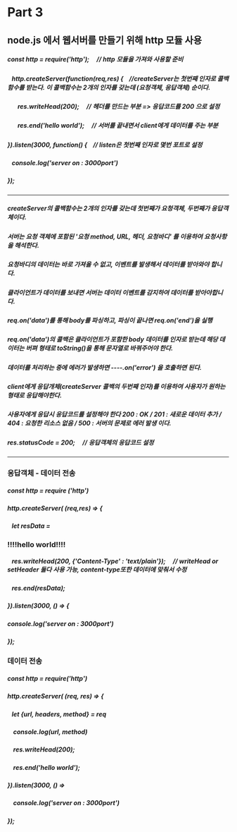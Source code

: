 # Part 3
## node.js 에서 웹서버를 만들기 위해 http 모듈 사용
##### const http = require('http');             &nbsp;&nbsp;&nbsp;  // http 모듈을 가져와 사용할 준비
##### &nbsp;&nbsp;&nbsp;http.createServer(function(req,res) {   &nbsp;&nbsp;&nbsp;//createServer는 첫번째 인자로 콜백함수를 받는다. 이 콜백함수는 2개의 인자를 갖는데 (요청객체, 응답객체) 순이다.
##### &nbsp;&nbsp;&nbsp;&nbsp;&nbsp;&nbsp;     res.writeHead(200);               &nbsp;&nbsp;&nbsp; // 헤더를 만드는 부분 => 응답코드를 200 으로 설정
##### &nbsp;&nbsp;&nbsp;&nbsp;&nbsp;&nbsp;     res.end('hello world');           &nbsp;&nbsp;&nbsp;   // 서버를 끝내면서 client에게 데이터를 주는 부분
##### }).listen(3000, function() { &nbsp;&nbsp;&nbsp;// listen은 첫번째 인자로 몇번 포트로 설정
#####      &nbsp;&nbsp;&nbsp;console.log('server on : 3000port') 
##### }); 
------------------------------------------------------------------------------------------------------------------------------------------------------------
##### createServer의 콜백함수는 2개의 인자를 갖는데 첫번째가 요청객체, 두번째가 응답객체이다.
##### 서버는 요청 객체에 포함된 '요청 method, URL, 헤더, 요청바디' 를 이용하여 요청사항을 해석한다.
##### 요청바디의 데이터는 바로 가져올 수 없고, 이벤트를 발생해서 데이터를 받아와야 합니다. 
##### 클라이언트가 데이터를 보내면 서버는 데이터 이벤트를 감지하여 데이터를 받아야합니다.
##### req.on('data')를 통해 body를 파싱하고, 파싱이 끝나면 req.on('end')을 실행
##### req.on('data')의 콜백은 클라이언트가 포함한 body 데이터를 인자로 받는데 해당 데이터는 버펴 형태로 toString()을 통해 문자열로 바꿔주어야 한다.
##### 데이터를 처리하는 중에 에러가 발생하면 ----.on('error') 을 호출하면 된다.
##### client에게 응답개체(createServer 콜백의 두번째 인자)를 이용하여 사용자가 원하는 형태로 응답해야한다.
##### 사용자에게 응답시 응답코드를 설정해야 한다  200 : OK / 201 : 새로운 데이터 추가 / 404 : 요청한 리소스 없음 / 500 : 서버의 문제로 에러 발생 이다.
##### res.statusCode = 200;  &nbsp;&nbsp;&nbsp; // 응답객체의 응답코드 설정 
---------------------------------------------------------------------------------------------------------------------------------------------------------------
### 응답객체 - 데이터 전송
##### const http = require ('http')
##### http.createServer( (req,res) => {
##### &nbsp;&nbsp;&nbsp;let resData =<html><body><h3>!!!!hello world!!!!</h3></body></html>
##### &nbsp;&nbsp;&nbsp;res.writeHead(200, {'Content-Type' : 'text/plain'}); &nbsp;&nbsp;&nbsp; // writeHead or setHeader 둘다 사용 가능, content-type또한 데이터에 맞춰서 수정 
##### &nbsp;&nbsp;&nbsp;res.end(resData);
##### }).listen(3000, () => {
##### console.log('server on : 3000port')
##### });
### 데이터 전송
##### const http = require('http')
##### http.createServer( (req, res) => {
##### &nbsp;&nbsp;&nbsp;let {url, headers, method} = req
##### &nbsp;&nbsp;&nbsp; console.log(url, method)
##### &nbsp;&nbsp;&nbsp; res.writeHead(200);
##### &nbsp;&nbsp;&nbsp; res.end('hello world');
##### }).listen(3000, () => 
##### &nbsp;&nbsp;&nbsp; console.log('server on : 3000port')
##### });
